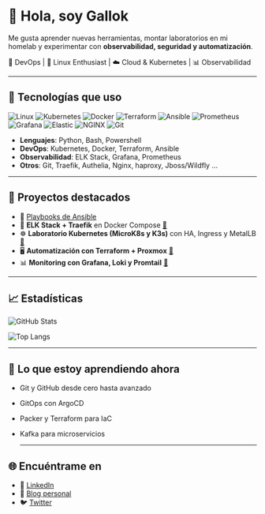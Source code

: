 # 👋 Hola, soy Gallok

Me gusta aprender nuevas herramientas, montar laboratorios en mi homelab y experimentar con **observabilidad, seguridad y automatización**.

🚀 DevOps | 🐧 Linux Enthusiast | ☁️ Cloud & Kubernetes | 📊 Observabilidad

---

## 🔧 Tecnologías que uso
![Linux](https://img.shields.io/badge/Linux-FCC624?style=flat&logo=linux&logoColor=black)
![Kubernetes](https://img.shields.io/badge/Kubernetes-326CE5?style=flat&logo=kubernetes&logoColor=white)
![Docker](https://img.shields.io/badge/Docker-2496ED?style=flat&logo=docker&logoColor=white)
![Terraform](https://img.shields.io/badge/Terraform-623CE4?style=flat&logo=terraform&logoColor=white)
![Ansible](https://img.shields.io/badge/Ansible-EE0000?style=flat&logo=ansible&logoColor=white)
![Prometheus](https://img.shields.io/badge/Prometheus-E6522C?style=flat&logo=prometheus&logoColor=white)
![Grafana](https://img.shields.io/badge/Grafana-F46800?style=flat&logo=grafana&logoColor=white)
![Elastic](https://img.shields.io/badge/Elastic-005571?style=flat&logo=elastic&logoColor=white)
![NGINX](https://img.shields.io/badge/Nginx-009639?style=flat&logo=nginx&logoColor=white)
![Git](https://img.shields.io/badge/Git-F05032?style=flat&logo=git&logoColor=white)

- **Lenguajes**: Python, Bash, Powershell
- **DevOps**: Kubernetes, Docker, Terraform, Ansible
- **Observabilidad**: ELK Stack, Grafana, Prometheus
- **Otros**: Git, Traefik, Authelia, Nginx, haproxy, Jboss/Wildfly ...

---

## 📌 Proyectos destacados
- 🔹 [Playbooks de Ansible](https://github.com/...)
- 🐳 **ELK Stack + Traefik** en Docker Compose [🔗](https://github.com/...)  
- ☸️ **Laboratorio Kubernetes (MicroK8s y K3s)** con HA, Ingress y MetalLB [🔗](https://github.com/...)  
- 🖥️ **Automatización con Terraform + Proxmox** [🔗](https://github.com/...)  
- 📊 **Monitoring con Grafana, Loki y Promtail** [🔗](https://github.com/...)
  
---

## 📈 Estadísticas
![GitHub Stats](https://github-readme-stats.vercel.app/api?username=gallok&show_icons=true&theme=radical)

![Top Langs](https://github-readme-stats.vercel.app/api/top-langs/?username=gallok&layout=compact&theme=radical)

---

## 🌱 Lo que estoy aprendiendo ahora
- Git y GitHub desde cero hasta avanzado  
- GitOps con ArgoCD  
- Packer y Terraform para IaC  
- Kafka para microservicios
  
  ---
## 🌐 Encuéntrame en
- 💼 [LinkedIn](https://www.linkedin.com/in/josé-riquelme-ruiz/)  
- 📝 [Blog personal](https://tusitio.com)  
- 🐦 [Twitter](https://twitter.com/gallok)
